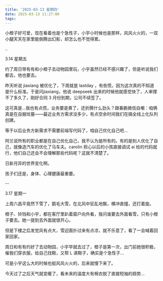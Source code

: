 ```yaml
---
title: '2025-03-13 星期四'
date: 2025-03-13 11:27:00
tags:
---
```


小橙子好可爱，现在看着也是个急性子，小宇小时候也是那样，风风火火的，一双小腿天天在家里能倒腾出幻影，却怎么也不觉得累。

..

3.14 星期五

约了周日带有有和小橙子去动物园里玩，小宇虽然已经不感兴趣了，但是听说我们都去，他也要去。

昨天听说 jiaxiang 被优化了，下周就是 lastday ，有些慌，因为这次真的不知道是什么标准。于是问jiaxiang，他说 deepseek 出来的时候他就感觉快了，人审撑不了多久了，刚好合同 3 月份到期，公司不续签了。

这可真是...我也有点慌，业务要是黄了，还折腾什么劲头？跟春鹏微信自嘲：咱俩真是在自掘坟墓——最近业务方需求没多少，有点空余时间我们在搞全线上化队列创建。

等于以后业务方新需求不需要前端写代码了，咱自己优化自己吧...

阿兰说所有的职业都是在自己优化自己，我不认为是所有的。有的是别人优化了自己，就像造汽车的优化了马车夫。carolin 担心以后的小孩直接调试 ai 给的代码就行，他们自己还会不会理解那些代码呢？这就不清楚了。

日新月异的世界变化啊。

孩子们还是，身体、心理健康最重要。

--

3.17 星期一

上周六昌平竟然下雪了，鹅毛大雪，在北风中狂乱地飘，横冲直撞，还打着旋。

橙子、铃铛和小宇，都在客厅里趴着窗户向外看，我问谁要去外面看雪，只有小橙子要去。她一提到去外面就很开心。

但是下楼之后发觉风有点大，雪迎面扑过来有点凉，就不乐意了，看了一会喊着回家回家。

周日和有有约好了去动物园，小宇早就去过了，橙子是第一次，出门前她很积极，催我们穿衣服，给自己找鞋，又帮 L 递鞋子，确实是个急性子...

可是小宇这么大的时候也挺风风火火的，后来就慢下来了。

今天过了之后天气就变暖了，看未来的温度大有棉衣脱了直接短袖的趋势...


